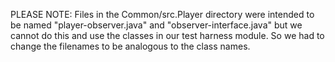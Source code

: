 PLEASE NOTE:
Files in the Common/src.Player directory were intended to be named "player-observer.java" and "observer-interface.java" but we cannot do this and use the classes in our test harness module. So we had to change the filenames to be analogous to the class names.
